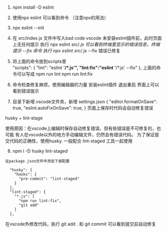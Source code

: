 1. npm install -D eslint
2. 使用npx eslint 可以看到命令 （注意npx的用法）
3. npx eslint --init
4. 在 src/index.js 文件中写入bad code
vscode 未安装eslint插件前，此时页面上无任何提示
执行  npx eslint src/*.js 可以看到终端里显示的错误信息，终端提示 --fix 命令
执行  npx eslint src/*.js --fix  错误已修复

5. 将上面的命令放到scripts里  
  "scripts": {
    "lint": "eslint '**/*.js'",
    "lint:fix":"eslint '**/*.js' --fix"
  },
  上面的命令可以写成
  npm run lint
  npm run lint:fix

6. 命令检查修复麻烦，使用编辑器的力量
安装eslint插件 退出重启  界面上可以看到错误提示

7. 目录下新增.vscode文件夹，新增 settings.json
{
    "editor.formatOnSave": true,
    "eslint.autoFixOnSave": true,
}
页面上保存时代码会自动修复错误


husky + lint-stage

使用原因：在vscode上编辑时保存自动修复错误。但有些错误是不可修复的，也可能
有人在vscode以外的地方手动编辑文件，仍然会有错误代码。
为了保证提交代码的正确性，使用husky. 一般配合 lint-staged 工具一起使用

8. npm i -D husky lint-staged
```
在package.json文件中添加下面配置

  "husky": {
    "hooks": {
      "pre-commit": "lint-staged"
    }
  },
  "lint-staged": {
    "*.js": [
      "npm run lint:fix",
      "git add"
    ]
  },
```
  在vscode外修改代码，执行 git add . 和 git commit 可以看到提交前自动修复